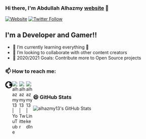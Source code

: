 ### Hi there, I'm Abdullah Alhazmy [website] 👋

[![Website](https://img.shields.io/website?label=alhazmy13.net&style=for-the-badge&url=https%3A%2F%2Falhazmy13.net)](https://alhazmy13.net)
[![Twitter Follow](https://img.shields.io/twitter/follow/alhazmy13?color=1DA1F2&logo=twitter&style=for-the-badge)](https://twitter.com/intent/follow?original_referer=https%3A%2F%2Fgithub.com%2Falhazmy13&screen_name=alhazmy13)

## I'm a Developer and Gamer!!

- 🌱 I’m currently learning everything 🤣
- 👯 I’m looking to collaborate with other content creators
- 🥅 2020/2021 Goals: Contribute more to Open Source projects


### 📫 How to reach me:

[<img align="left" alt="alhazmy13.net" width="22px" src="https://raw.githubusercontent.com/iconic/open-iconic/master/svg/globe.svg" />][website]
[<img align="left" alt="alhazmy13 | YouTube" width="22px" src="https://cdn.jsdelivr.net/npm/simple-icons@v3/icons/youtube.svg" />][youtube]
[<img align="left" alt="alhazmy13 | Twitter" width="22px" src="https://cdn.jsdelivr.net/npm/simple-icons@v3/icons/twitter.svg" />][twitter]
[<img align="left" alt="alhazmy13 | LinkedIn" width="22px" src="https://cdn.jsdelivr.net/npm/simple-icons@v3/icons/linkedin.svg" />][linkedin]



<br />

### 😄 GitHub Stats

<img align="left" alt="alhazmy13's GitHub Stats" src="https://github-readme-stats.alhazmy13.vercel.app/api?username=alhazmy13&show_icons=true&count_private=true&hide_border=true" />


</details>

[website]: https://alhazmy13.com
[twitter]: https://twitter.com/alhazmy13
[youtube]: https://www.youtube.com/user/abdullahalhazmy
[linkedin]: https://linkedin.com/in/alhazmy13
